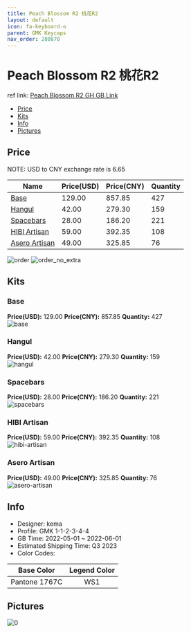 ```yaml
---
title: Peach Blossom R2 桃花R2
layout: default
icon: fa-keyboard-o
parent: GMK Keycaps
nav_order: 280870
---
```


# Peach Blossom R2 桃花R2

ref link: [Peach Blossom R2 GH GB Link](https://geekhack.org/index.php?topic=117058.0)

* [Price](#price)
* [Kits](#kits)
* [Info](#info)
* [Pictures](#pictures)

## Price

NOTE: USD to CNY exchange rate is 6.65

| Name          | Price(USD)   |  Price(CNY) | Quantity |
| ------------- | ------------ |  ---------- | -------- |
|[Base](#base)|129.00|857.85|427|
|[Hangul](#hangul)|42.00|279.30|159|
|[Spacebars](#spacebars)|28.00|186.20|221|
|[HIBI Artisan](#hibi-artisan)|59.00|392.35|108|
|[Asero Artisan](#asero-artisan)|49.00|325.85|76|

<img src="{{ 'assets/images/gmk-keycaps/Peach-Blossom-R2/order.png' | relative_url }}" alt="order" class="image featured">
<img src="{{ 'assets/images/gmk-keycaps/Peach-Blossom-R2/order_no_extra.png' | relative_url }}" alt="order_no_extra" class="image featured">

## Kits
### Base  
**Price(USD):** 129.00	**Price(CNY):** 857.85	**Quantity:** 427  
<img src="{{ 'assets/images/gmk-keycaps/Peach-Blossom-R2/kits_pics/base.png' | relative_url }}" alt="base" class="image featured">

### Hangul  
**Price(USD):** 42.00	**Price(CNY):** 279.30	**Quantity:** 159  
<img src="{{ 'assets/images/gmk-keycaps/Peach-Blossom-R2/kits_pics/hangul.png' | relative_url }}" alt="hangul" class="image featured">

### Spacebars  
**Price(USD):** 28.00	**Price(CNY):** 186.20	**Quantity:** 221  
<img src="{{ 'assets/images/gmk-keycaps/Peach-Blossom-R2/kits_pics/spacebars.png' | relative_url }}" alt="spacebars" class="image featured">

### HIBI Artisan  
**Price(USD):** 59.00	**Price(CNY):** 392.35	**Quantity:** 108  
<img src="{{ 'assets/images/gmk-keycaps/Peach-Blossom-R2/kits_pics/hibi-artisan.png' | relative_url }}" alt="hibi-artisan" class="image featured">

### Asero Artisan  
**Price(USD):** 49.00	**Price(CNY):** 325.85	**Quantity:** 76  
<img src="{{ 'assets/images/gmk-keycaps/Peach-Blossom-R2/kits_pics/asero-artisan.png' | relative_url }}" alt="asero-artisan" class="image featured">

## Info
* Designer: kema  
* Profile: GMK 1-1-2-3-4-4  
* GB Time: 2022-05-01 ~ 2022-06-01  
* Estimated Shipping Time: Q3 2023  
* Color Codes:  

|Base Color     | Legend Color
| :-------------: | :------------:
|Pantone 1767C|WS1


## Pictures  
<img src="{{ 'assets/images/gmk-keycaps/Peach-Blossom-R2/rendering_pics/0.jpg' | relative_url }}" alt="0" class="image featured">
